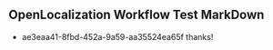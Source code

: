 ## OpenLocalization Workflow Test MarkDown
* ae3eaa41-8fbd-452a-9a59-aa35524ea65f thanks!

<!--HONumber=Aug16_HO3-->


